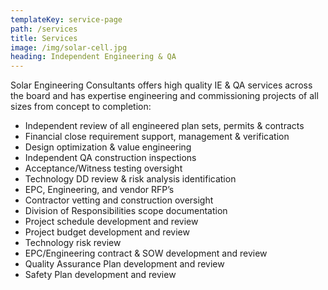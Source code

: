 ```yaml
---
templateKey: service-page
path: /services
title: Services
image: /img/solar-cell.jpg
heading: Independent Engineering & QA
---
```


Solar Engineering Consultants offers high quality IE & QA services across the board and has expertise
engineering and commissioning projects of all sizes from concept to completion:

* Independent review of all engineered plan sets, permits & contracts
* Financial close requirement support, management & verification
* Design optimization & value engineering
* Independent QA construction inspections
* Acceptance/Witness testing oversight
* Technology DD review & risk analysis identification
* EPC, Engineering, and vendor RFP’s
* Contractor vetting and construction oversight
* Division of Responsibilities scope documentation
* Project schedule development and review
* Project budget development and review
* Technology risk review
* EPC/Engineering contract & SOW development and review
* Quality Assurance Plan development and review
* Safety Plan development and review
